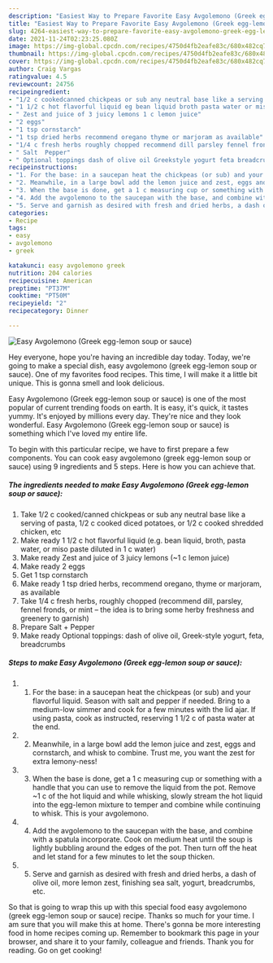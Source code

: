 ```yaml
---
description: "Easiest Way to Prepare Favorite Easy Avgolemono (Greek egg-lemon soup or sauce)"
title: "Easiest Way to Prepare Favorite Easy Avgolemono (Greek egg-lemon soup or sauce)"
slug: 4264-easiest-way-to-prepare-favorite-easy-avgolemono-greek-egg-lemon-soup-or-sauce
date: 2021-11-24T02:23:25.080Z
image: https://img-global.cpcdn.com/recipes/4750d4fb2eafe83c/680x482cq70/easy-avgolemono-greek-egg-lemon-soup-or-sauce-recipe-main-photo.jpg
thumbnail: https://img-global.cpcdn.com/recipes/4750d4fb2eafe83c/680x482cq70/easy-avgolemono-greek-egg-lemon-soup-or-sauce-recipe-main-photo.jpg
cover: https://img-global.cpcdn.com/recipes/4750d4fb2eafe83c/680x482cq70/easy-avgolemono-greek-egg-lemon-soup-or-sauce-recipe-main-photo.jpg
author: Craig Vargas
ratingvalue: 4.5
reviewcount: 24756
recipeingredient:
- "1/2 c cookedcanned chickpeas or sub any neutral base like a serving of pasta 12 c cooked diced potatoes or 12 c cooked shredded chicken etc"
- "1 1/2 c hot flavorful liquid eg bean liquid broth pasta water or miso paste diluted in 1 c water"
- " Zest and juice of 3 juicy lemons 1 c lemon juice"
- "2 eggs"
- "1 tsp cornstarch"
- "1 tsp dried herbs recommend oregano thyme or marjoram as available"
- "1/4 c fresh herbs roughly chopped recommend dill parsley fennel fronds or mint  the idea is to bring some herby freshness and greenery to garnish"
- " Salt  Pepper"
- " Optional toppings dash of olive oil Greekstyle yogurt feta breadcrumbs"
recipeinstructions:
- "1. For the base: in a saucepan heat the chickpeas (or sub) and your flavorful liquid. Season with salt and pepper if needed. Bring to a medium-low simmer and cook for a few minutes with the lid ajar. If using pasta, cook as instructed, reserving 1 1/2 c of pasta water at the end."
- "2. Meanwhile, in a large bowl add the lemon juice and zest, eggs and cornstarch, and whisk to combine. Trust me, you want the zest for extra lemony-ness!"
- "3. When the base is done, get a 1 c measuring cup or something with a handle that you can use to remove the liquid from the pot. Remove ~1 c of the hot liquid and while whisking, slowly stream the hot liquid into the egg-lemon mixture to temper and combine while continuing to whisk. This is your avgolemono."
- "4. Add the avgolemono to the saucepan with the base, and combine with a spatula incorporate. Cook on medium heat until the soup is lightly bubbling around the edges of the pot. Then turn off the heat and let stand for a few minutes to let the soup thicken."
- "5. Serve and garnish as desired with fresh and dried herbs, a dash of olive oil, more lemon zest, finishing sea salt, yogurt, breadcrumbs, etc."
categories:
- Recipe
tags:
- easy
- avgolemono
- greek

katakunci: easy avgolemono greek 
nutrition: 204 calories
recipecuisine: American
preptime: "PT37M"
cooktime: "PT50M"
recipeyield: "2"
recipecategory: Dinner

---
```



![Easy Avgolemono (Greek egg-lemon soup or sauce)](https://img-global.cpcdn.com/recipes/4750d4fb2eafe83c/680x482cq70/easy-avgolemono-greek-egg-lemon-soup-or-sauce-recipe-main-photo.jpg)

Hey everyone, hope you're having an incredible day today. Today, we're going to make a special dish, easy avgolemono (greek egg-lemon soup or sauce). One of my favorites food recipes. This time, I will make it a little bit unique. This is gonna smell and look delicious.



Easy Avgolemono (Greek egg-lemon soup or sauce) is one of the most popular of current trending foods on earth. It is easy, it's quick, it tastes yummy. It's enjoyed by millions every day. They're nice and they look wonderful. Easy Avgolemono (Greek egg-lemon soup or sauce) is something which I've loved my entire life.


To begin with this particular recipe, we have to first prepare a few components. You can cook easy avgolemono (greek egg-lemon soup or sauce) using 9 ingredients and 5 steps. Here is how you can achieve that.

<!--inarticleads1-->

##### The ingredients needed to make Easy Avgolemono (Greek egg-lemon soup or sauce):

1. Take 1/2 c cooked/canned chickpeas or sub any neutral base like a serving of pasta, 1/2 c cooked diced potatoes, or 1/2 c cooked shredded chicken, etc
1. Make ready 1 1/2 c hot flavorful liquid (e.g. bean liquid, broth, pasta water, or miso paste diluted in 1 c water)
1. Make ready  Zest and juice of 3 juicy lemons (~1 c lemon juice)
1. Make ready 2 eggs
1. Get 1 tsp cornstarch
1. Make ready 1 tsp dried herbs, recommend oregano, thyme or marjoram, as available
1. Take 1/4 c fresh herbs, roughly chopped (recommend dill, parsley, fennel fronds, or mint – the idea is to bring some herby freshness and greenery to garnish)
1. Prepare  Salt + Pepper
1. Make ready  Optional toppings: dash of olive oil, Greek-style yogurt, feta, breadcrumbs




<!--inarticleads2-->

##### Steps to make Easy Avgolemono (Greek egg-lemon soup or sauce):

1. 1. For the base: in a saucepan heat the chickpeas (or sub) and your flavorful liquid. Season with salt and pepper if needed. Bring to a medium-low simmer and cook for a few minutes with the lid ajar. If using pasta, cook as instructed, reserving 1 1/2 c of pasta water at the end.
1. 2. Meanwhile, in a large bowl add the lemon juice and zest, eggs and cornstarch, and whisk to combine. Trust me, you want the zest for extra lemony-ness!
1. 3. When the base is done, get a 1 c measuring cup or something with a handle that you can use to remove the liquid from the pot. Remove ~1 c of the hot liquid and while whisking, slowly stream the hot liquid into the egg-lemon mixture to temper and combine while continuing to whisk. This is your avgolemono.
1. 4. Add the avgolemono to the saucepan with the base, and combine with a spatula incorporate. Cook on medium heat until the soup is lightly bubbling around the edges of the pot. Then turn off the heat and let stand for a few minutes to let the soup thicken.
1. 5. Serve and garnish as desired with fresh and dried herbs, a dash of olive oil, more lemon zest, finishing sea salt, yogurt, breadcrumbs, etc.




So that is going to wrap this up with this special food easy avgolemono (greek egg-lemon soup or sauce) recipe. Thanks so much for your time. I am sure that you will make this at home. There's gonna be more interesting food in home recipes coming up. Remember to bookmark this page in your browser, and share it to your family, colleague and friends. Thank you for reading. Go on get cooking!
